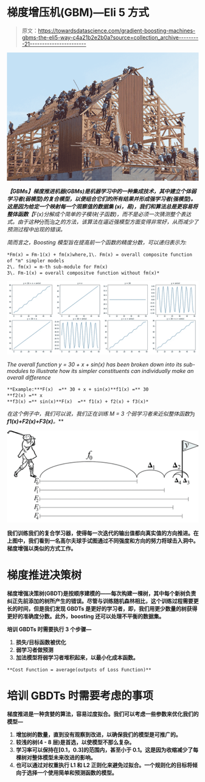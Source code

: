 # 梯度增压机(GBM)—Eli 5 方式

> 原文：<https://towardsdatascience.com/gradient-boosting-machines-gbms-the-eli5-way-c4a21b2e2b0a?source=collection_archive---------21----------------------->

![](img/1e51b33d633e6ec40f0d1937581e49f5.png)

***【GBMs】***梯度推进机器(GBMs)是机器学习中的一种集成技术，其中建立个体*弱学习者(弱模型)*的复合模型，以便组合它们的所有结果并形成*强学习者(强模型)*。这是因为给定一个映射每一个观察值的数据集 *(xi，易)*，我们和算法总是更容易将整体函数***【F(x)***分解成*个简单的*子模块(子函数)*，而不是必须一次猜测整个表达式。由于这种*分而治之*的方法，该算法在逼近强模型方面变得非常好，从而减少了预测过程中出现的错误。*

*简而言之，Boosting 模型旨在提高前一个函数的精度分数，可以递归表示为:*

```
*Fm(x) = Fm-1(x) + fm(x)where,1\. Fm(x) = overall composite function of "m" simpler models
2\. fm(x) = m-th sub-module for Fm(x)
3\. Fm-1(x) = overall compositve function without fm(x)*
```

*![](img/2de24760b62a0f8a76c7bce64948c487.png)*

*The overall function y = 30 + x + sin(x) has been broken down into its sub-modules to illustrate how its simpler constituents can individually make an overall difference*

```
**Example:***F(x)  =** 30 + x + sin(x)**f1(x) =** 30
**f2(x) =** x
**f3(x) =** sin(x)**F(x)  =** f1(x) + f2(x) + f3(x)*
```

*在这个例子中，我们可以说，我们正在训练 M = 3 个弱学习者来近似整体函数*为***f1(x)+F2(x)+F3(x)****。***

**![](img/e6c548195c1359d834e9202dc4c30e97.png)**

**我们训练我们的复合学习器，使得每一次迭代的输出值都向真实值的方向推进。在上图中，我们看到一名高尔夫球手试图通过不同强度和方向的努力将球击入洞中。梯度增强以类似的方式工作。**

# **梯度推进决策树**

**梯度增强决策树(GBDT)是按顺序建模的——每次构建一棵树，其中每个新树负责纠正先前添加的树所产生的错误。尽管与训练随机森林相比，这个训练过程需要更长的时间，但是我们发现 GBDTs 是更好的学习者，即，我们用更少数量的树获得更好的准确度分数。此外，boosting 还可以处理不平衡的数据集。**

**培训 GBDTs 时需要执行 3 个步骤—**

1.  **损失/目标函数被优化**
2.  **弱学习者做预测**
3.  **加法模型将弱学习者堆积起来，以最小化成本函数。**

```
**Cost Function = average(outputs of Loss Function)**
```

# **培训 GBDTs 时需要考虑的事项**

**梯度推进是一种贪婪的算法，容易过度拟合。我们可以考虑一些参数来优化我们的模型—**

1.  **增加树的数量，直到没有观察到改进，以确保我们的模型是可推广的。**
2.  **较浅的树(4 - 8 层)是首选，以使模型不那么复杂。**
3.  **学习率可以保持在[0.1，0.3]的范围内，甚至小于 0.1。这是因为收缩减少了每棵树对整体模型未来改进的影响。**
4.  **也可以通过对权重执行 L1 和 L2 正则化来避免过拟合。一个规则化的目标将倾向于选择一个使用简单和预测函数的模型。**